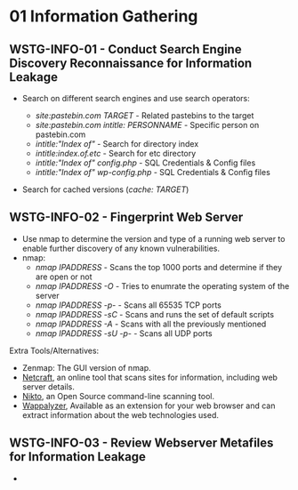 # 01 Information Gathering

## WSTG-INFO-01 - Conduct Search Engine Discovery Reconnaissance for Information Leakage
* Search on different search engines and use search operators:
  - *site:pastebin.com TARGET* - Related pastebins to the target
  - *site:pastebin.com intitle: PERSONNAME* - Specific person on pastebin.com
  - *intitle:"Index of"* - Search for directory index
  - *intitle:index.of.etc* - Search for etc directory
  - *intitle:"Index of" config.php* - SQL Credentials & Config files
  - *intitle:"Index of" wp-config.php* - SQL Credentials & Config files

* Search for cached versions (*cache: TARGET*)


## WSTG-INFO-02 - Fingerprint Web Server
* Use nmap to determine the version and type of a running web server to enable further discovery of any known vulnerabilities.
* nmap:
  - *nmap IPADDRESS* - Scans the top 1000 ports and determine if they are open or not
  - *nmap IPADDRESS -O* - Tries to enumrate the operating system of the server
  - *nmap IPADDRESS -p-* - Scans all 65535 TCP ports
  - *nmap IPADDRESS -sC* - Scans and runs the set of default scripts
  - *nmap IPADDRESS -A* - Scans with all the previously mentioned
  - *nmap IPADDRESS -sU -p-* - Scans all UDP ports

Extra Tools/Alternatives:
* Zenmap: The GUI version of nmap.
* [Netcraft](https://toolbar.netcraft.com/site_report), an online tool that scans sites for information, including web server details.
* [Nikto](https://github.com/sullo/nikto), an Open Source command-line scanning tool.
* [Wappalyzer](https://www.wappalyzer.com/), Available as an extension for your web browser and can extract information about the web technologies used.


## WSTG-INFO-03 - Review Webserver Metafiles for Information Leakage
* 
